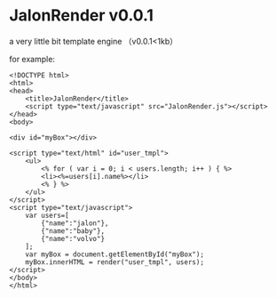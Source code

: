 JalonRender v0.0.1
===========

a very little bit template engine （v0.0.1&lt;1kb）

for example:

    <!DOCTYPE html>
    <html>
    <head>
        <title>JalonRender</title>
        <script type="text/javascript" src="JalonRender.js"></script>
    </head>
    <body>
    
    <div id="myBox"></div>
    
    <script type="text/html" id="user_tmpl">
        <ul>
            <% for ( var i = 0; i < users.length; i++ ) { %>
            <li><%=users[i].name%></li>
            <% } %>
        </ul>
    </script>
    <script type="text/javascript">
        var users=[
            {"name":"jalon"},
            {"name":"baby"},
            {"name":"volvo"}
        ];
        var myBox = document.getElementById("myBox");
        myBox.innerHTML = render("user_tmpl", users);
    </script>
    </body>
    </html>
